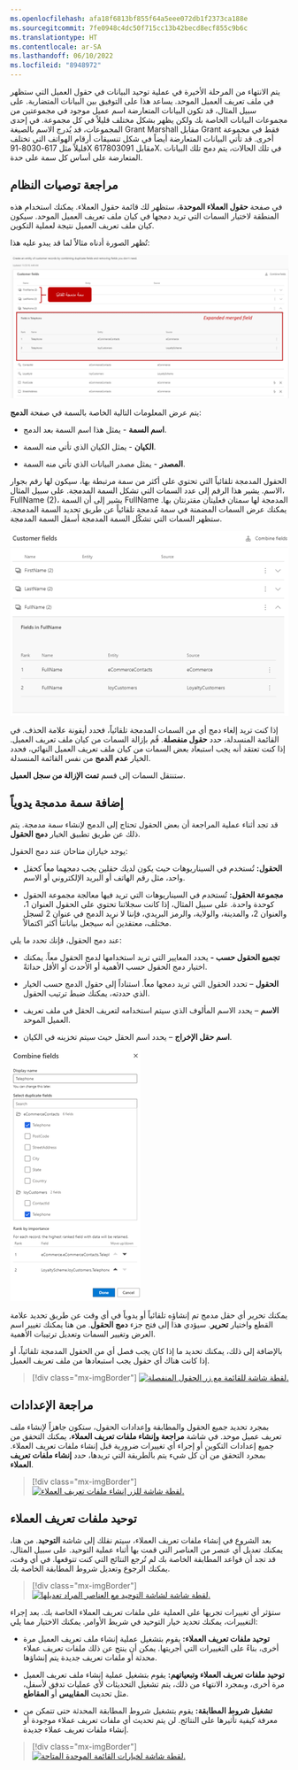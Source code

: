 ```yaml
---
ms.openlocfilehash: afa18f6813bf855f64a5eee072db1f2373ca188e
ms.sourcegitcommit: 7fe0948c4dc50f715cc13b42becd8ecf855c9b6c
ms.translationtype: HT
ms.contentlocale: ar-SA
ms.lasthandoff: 06/10/2022
ms.locfileid: "8948972"
---
```

يتم الانتهاء من المرحلة الأخيرة في عملية توحيد البيانات في حقول العميل التي ستظهر في ملف تعريف العميل الموحد. يساعد هذا على التوفيق بين البيانات المتضاربة. على سبيل المثال، قد تكون البيانات المتعارضة اسم عميل موجود في مجموعتين من مجموعات البيانات الخاصة بك ولكن يظهر بشكل مختلف قليلاً في كل مجموعة. في إحدى المجموعات، قد يُدرج الاسم بالصيغة Grant Marshall مقابل Grant فقط في مجموعة أخرى. قد تأتي البيانات المتعارضة أيضاً في شكل تنسيقات أرقام الهواتف التي تختلف قليلاً مثل 617-8030-91X مقابل 617803091X. في تلك الحالات، يتم دمج تلك البيانات المتعارضة على أساس كل سمة على حدة.

## <a name="review-system-recommendations"></a>مراجعة توصيات النظام

في صفحة **حقول العملاء الموحدة**، ستظهر لك قائمة حقول العملاء. يمكنك استخدام هذه المنطقة لاختيار السمات التي تريد دمجها في كيان ملف تعريف العميل الموحد. سيكون كيان ملف تعريف العميل نتيجة لعملية التكوين.

تُظهر الصورة أدناه مثالاً لما قد يبدو عليه هذا:

[![لقطة شاشة لحقول العملاء المدمجة تلقائياً.](../media/merged-ci-06-01.png)](../media/merged-ci-06-01.png#lightbox)

يتم عرض المعلومات التالية الخاصة بالسمة في صفحة **الدمج**:

-   **اسم السمة** - يمثل هذا اسم السمة بعد الدمج.

-   **الكيان** - يمثل الكيان الذي تأتي منه السمة.

-   **المصدر** - يمثل مصدر البيانات الذي تأتي منه السمة.

الحقول المدمجة تلقائياً التي تحتوي على أكثر من سمة مرتبطة بها، سيكون لها رقم بجوار الاسم. يشير هذا الرقم إلى عدد السمات التي تشكل السمة المدمجة. على سبيل المثال، FullName (2)، يشير إلى أن السمة FullName المدمجة لها سمتان فعليتان مقترنتان بها. يمكنك عرض السمات المضمنة في سمة مُدمجة تلقائياً عن طريق تحديد السمة المدمجة. ستظهر السمات التي تشكّل السمة المدمجة أسفل السمة المدمجة.

![لقطة شاشة للحقل المنفصل وخيارات الاستبعاد.](../media/customer-fields.png)

إذا كنت تريد إلغاء دمج أي من السمات المدمجة تلقائياً، فحدد أيقونة علامة الحذف. في القائمة المنسدلة، حدد **حقول منفصلة**. قُم بإزالة السمات من كيان ملف تعريف العميل. إذا كنت تعتقد أنه يجب استبعاد بعض السمات من كيان ملف تعريف العميل النهائي، فحدد الخيار **عدم الدمج** من نفس القائمة المنسدلة.

ستنتقل السمات إلى قسم **تمت الإزالة من سجل العميل**.

## <a name="add-a-merged-attribute-manually"></a>إضافة سمة مدمجة يدوياً

قد تجد أثناء عملية المراجعة أن بعض الحقول تحتاج إلى الدمج لإنشاء سمة مدمجة. يتم ذلك عن طريق تطبيق الخيار **دمج الحقول**.

يوجد خياران متاحان عند دمج الحقول:

-   **الحقول:** تُستخدم في السيناريوهات حيث يكون لديك حقلين يجب دمجهما معاً كحقل واحد، مثل رقم الهاتف أو البريد الإلكتروني أو الاسم.

-   **مجموعة الحقول:** تُستخدم في السيناريوهات التي تريد فيها معالجة مجموعة الحقول كوحدة واحدة. على سبيل المثال، إذا كانت سجلاتنا تحتوي على الحقول العنوان 1، والعنوان 2، والمدينة، والولاية، والرمز البريدي، فإننا لا نريد الدمج في عنوان 2 لسجل مختلف، معتقدين أنه سيجعل بياناتنا أكثر اكتمالاً.

عند دمج الحقول، فإنك تحدد ما يلي:

-   **تجميع الحقول حسب‬ -** يحدد المعايير التي تريد استخدامها لدمج الحقول معاً. يمكنك اختيار دمج الحقول حسب الأهمية أو الأحدث أو الأقل حداثةً.

-   **الحقول** – تحدد الحقول التي تريد دمجها معاً. استناداً إلى حقول الدمج حسب الخيار الذي حددته، يمكنك ضبط ترتيب الحقول.

-   **الاسم** – يحدد الاسم المألوف الذي سيتم استخدامه لتعريف الحقل في ملف تعريف العميل الموحد.

-   **اسم حقل الإخراج** – يحدد اسم الحقل حيث سيتم تخزينه في الكيان.

![لقطة شاشة لدمج الحقول والترتيب حسب الأهمية.](../media/combine-fields.png)

يمكنك تحرير أي حقل مدمج تم إنشاؤه تلقائياً أو يدوياً في أي وقت عن طريق تحديد علامة القطع واختيار **تحرير**. سيؤدي هذا إلى فتح جزء **دمج الحقول**. من هنا يمكنك تغيير اسم العرض وتغيير السمات وتعديل ترتيبات الأهمية.

بالإضافة إلى ذلك، يمكنك تحديد ما إذا كان يجب فصل أي من الحقول المدمجة تلقائياً، أو إذا كانت هناك أي حقول يجب استبعادها من ملف تعريف العميل.

> [!div class="mx-imgBorder"]
> [![لقطة شاشة للقائمة مع زر الحقول المنفصلة.](../media/menu.png)](../media/menu.png#lightbox)

## <a name="review-settings"></a>مراجعة الإعدادات

بمجرد تحديد جميع الحقول والمطابقة وإعدادات الحقول، ستكون جاهزاً لإنشاء ملف تعريف عميل موحد. في شاشة **مراجعة وإنشاء ملفات تعريف العملاء**، يمكنك التحقق من جميع إعدادات التكوين أو إجراء أي تغييرات ضرورية قبل إنشاء ملفات تعريف العملاء. بمجرد التحقق من أن كل شيء يتم بالطريقة التي تريدها، حدد **إنشاء ملفات تعريف العملاء**.

> [!div class="mx-imgBorder"]
> [![لقطة شاشة للزر إنشاء ملفات تعريف العملاء.](../media/create-customer-profiles.png)](../media/create-customer-profiles.png#lightbox)

## <a name="unify-customer-profiles"></a>توحيد ملفات تعريف العملاء

بعد الشروع في إنشاء ملفات تعريف العملاء، سيتم نقلك إلى شاشة **التوحيد**. من هنا، يمكنك تعديل أي عنصر من العناصر التي قمت بها أثناء عملية التوحيد. على سبيل المثال، قد تجد أن قواعد المطابقة الخاصة بك لم تُرجع النتائج التي كنت تتوقعها. في أي وقت، يمكنك الرجوع وتعديل شروط المطابقة الخاصة بك.

> [!div class="mx-imgBorder"]
> [![لقطة شاشة لشاشة التوحيد مع العناصر المراد تعديلها.](../media/unify.png)](../media/unify.png#lightbox)

ستؤثر أي تغييرات تجريها على العملية على ملفات تعريف العملاء الخاصة بك. بعد إجراء التغييرات، يمكنك تحديد خيار التوحيد في شريط الأوامر. يمكنك الاختيار مما يلي:

-   **توحيد ملفات تعريف العملاء:** يقوم بتشغيل عملية إنشاء ملف تعريف العميل مرة أخرى، بناءً على التغييرات التي أجريتها. يمكن أن ينتج عن ذلك ملفات تعريف عملاء محدثة أو ملفات تعريف جديدة يتم إنشاؤها.

-   **توحيد ملفات تعريف العملاء وتبعياتهم‬:** يقوم بتشغيل عملية إنشاء ملف تعريف العميل مرة أخرى، وبمجرد الانتهاء من ذلك، يتم تشغيل التحديثات لأي عمليات تدفق لأسفل، مثل تحديث **المقاييس** أو **المقاطع**.

-   **تشغيل شروط المطابقة:** يقوم بتشغيل شروط المطابقة المحدثة حتى تتمكن من معرفة كيفية تأثيرها على النتائج. لن يتم تحديث أي ملفات تعريف عملاء موجودة أو إنشاء ملفات تعريف عملاء جديدة.

> [!div class="mx-imgBorder"]
> [![لقطة شاشة لخيارات القائمة الموحدة المتاحة.](../media/unify-menu.png)](../media/unify-menu.png#lightbox)